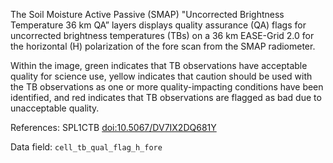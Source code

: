 The Soil Moisture Active Passive (SMAP) "Uncorrected Brightness Temperature 36 km QA” layers displays quality assurance (QA) flags for uncorrected brightness temperatures (TBs) on a 36 km EASE-Grid 2.0 for the horizontal (H) polarization of the fore scan from the SMAP radiometer.

Within the image, green indicates that TB observations have acceptable quality for science use, yellow indicates that caution should be used with the TB observations as one or more quality-impacting conditions have been identified, and red indicates that TB observations are flagged as bad due to unacceptable quality.

References: SPL1CTB [doi:10.5067/DV7IX2DQ681Y](https://doi.org/10.5067/DV7IX2DQ681Y)

Data field: `cell_tb_qual_flag_h_fore`
